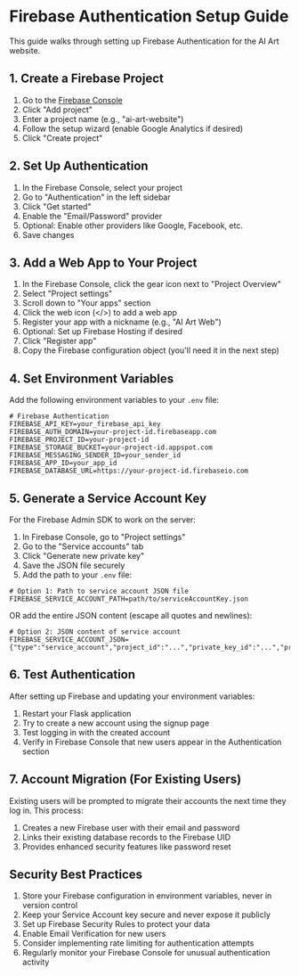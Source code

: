 # Firebase Authentication Setup Guide

This guide walks through setting up Firebase Authentication for the AI Art website.

## 1. Create a Firebase Project

1. Go to the [Firebase Console](https://console.firebase.google.com/)
2. Click "Add project"
3. Enter a project name (e.g., "ai-art-website")
4. Follow the setup wizard (enable Google Analytics if desired)
5. Click "Create project"

## 2. Set Up Authentication

1. In the Firebase Console, select your project
2. Go to "Authentication" in the left sidebar
3. Click "Get started"
4. Enable the "Email/Password" provider
5. Optional: Enable other providers like Google, Facebook, etc.
6. Save changes

## 3. Add a Web App to Your Project

1. In the Firebase Console, click the gear icon next to "Project Overview"
2. Select "Project settings"
3. Scroll down to "Your apps" section
4. Click the web icon (</>) to add a web app
5. Register your app with a nickname (e.g., "AI Art Web")
6. Optional: Set up Firebase Hosting if desired
7. Click "Register app"
8. Copy the Firebase configuration object (you'll need it in the next step)

## 4. Set Environment Variables

Add the following environment variables to your `.env` file:

```
# Firebase Authentication
FIREBASE_API_KEY=your_firebase_api_key
FIREBASE_AUTH_DOMAIN=your-project-id.firebaseapp.com
FIREBASE_PROJECT_ID=your-project-id
FIREBASE_STORAGE_BUCKET=your-project-id.appspot.com
FIREBASE_MESSAGING_SENDER_ID=your_sender_id
FIREBASE_APP_ID=your_app_id
FIREBASE_DATABASE_URL=https://your-project-id.firebaseio.com
```

## 5. Generate a Service Account Key

For the Firebase Admin SDK to work on the server:

1. In Firebase Console, go to "Project settings"
2. Go to the "Service accounts" tab
3. Click "Generate new private key"
4. Save the JSON file securely
5. Add the path to your `.env` file:

```
# Option 1: Path to service account JSON file
FIREBASE_SERVICE_ACCOUNT_PATH=path/to/serviceAccountKey.json
```

OR add the entire JSON content (escape all quotes and newlines):

```
# Option 2: JSON content of service account
FIREBASE_SERVICE_ACCOUNT_JSON={"type":"service_account","project_id":"...","private_key_id":"...","private_key":"...","client_email":"...","client_id":"...","auth_uri":"...","token_uri":"...","auth_provider_x509_cert_url":"...","client_x509_cert_url":"..."}
```

## 6. Test Authentication

After setting up Firebase and updating your environment variables:

1. Restart your Flask application
2. Try to create a new account using the signup page
3. Test logging in with the created account
4. Verify in Firebase Console that new users appear in the Authentication section

## 7. Account Migration (For Existing Users)

Existing users will be prompted to migrate their accounts the next time they log in. This process:

1. Creates a new Firebase user with their email and password
2. Links their existing database records to the Firebase UID
3. Provides enhanced security features like password reset

## Security Best Practices

1. Store your Firebase configuration in environment variables, never in version control
2. Keep your Service Account key secure and never expose it publicly
3. Set up Firebase Security Rules to protect your data
4. Enable Email Verification for new users
5. Consider implementing rate limiting for authentication attempts
6. Regularly monitor your Firebase Console for unusual authentication activity 